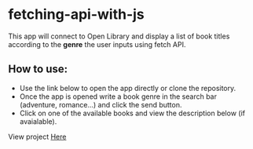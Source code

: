 # fetching-api-with-js
This app will connect to Open Library and display a list of book titles according to the **genre** the user inputs using fetch API.

## How to use:
- Use the link below to open the app directly or clone the repository.
- Once the app is opened write a book genre in the search bar (adventure, romance...) and click the send button.
- Click on one of the available books and view the description below (if avaialable).



View project [Here](https://fetch-api-js.firebaseapp.com/)
